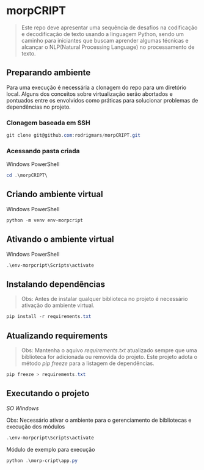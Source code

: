 # morpCRIPT
> Este repo deve apresentar uma sequência de desafios na codificação e decodificação de texto usando a linguagem Python, sendo um caminho 
para iniciantes que buscam aprender algumas técnicas e alcançar o NLP(Natural Processing Language) no processamento de texto.

## Preparando ambiente
Para uma execução é necessária a clonagem do repo para um diretório local. Alguns dos conceitos sobre virtualização serão abortados e pontuados entre os envolvidos como práticas para solucionar problemas de dependências no projeto.

### Clonagem baseada em SSH
```powershell
git clone git@github.com:rodrigmars/morpCRIPT.git
```
### Acessando pasta criada
Windows PowerShell
```powershell
cd .\morpCRIPT\
```
## Criando ambiente virtual
Windows PowerShell
```powershell
python -m venv env-morpcript
```
## Ativando o ambiente virtual
Windows PowerShell
```powershell
.\env-morpcript\Scripts\activate
```
## Instalando dependências
> Obs: Antes de instalar qualquer biblioteca no projeto é necessário ativação do ambiente virtual.
```powershell
pip install -r requirements.txt
```
## Atualizando requirements
> Obs: Mantenha o aquivo *requirements.txt* atualizado sempre que uma biblioteca for adicionada ou removida do projeto. Este projeto adota o método *pip freeze* para a listagem de dependências.
```powershell
pip freeze > requirements.txt
```

## Executando o projeto

*SO Windows*

Obs: Necessário ativar o ambiente para o gerenciamento de bibliotecas e execução dos módulos

```powershell
.\env-morpcript\Scripts\activate
```
Módulo de exemplo para execução
```powershell
python .\morp-cript\app.py
```